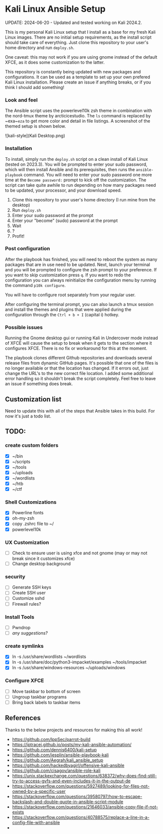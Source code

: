 # Kali Linux Ansible Setup

UPDATE: 2024-06-20 - Updated and tested working on Kali 2024.2.

This is my personal Kali Linux setup that I install as a base for my fresh Kali Linux images. There are no initial setup requirements, as the install script should take care of everything.  Just clone this repository to your user's home directory and run `deploy.sh`.  

One caveat: this may not work if you are using gnome instead of the default XFCE, as it does some customization to the latter.

This repository is constantly being updated with new packages and configurations. It can be used as a template to set up your own prefered Kali Linux installation. Please create an issue if anything breaks, or if you think I should add something!

### Look and feel

The Ansible script uses the powerlevel10k zsh theme in combination with the nord-tmux theme by arcticicestudio. The `ls` command is replaced by ~exa~`eza` to get more color and detail in file listings.
A screenshot of the themed setup is shown below.

![kali-style](Kali Desktop.png)

### Installation

To install, simply run the `deploy.sh` script on a clean install of Kali Linux (tested on 2023.3).  You will be prompted to enter your sudo password, which will then install Ansible and its prerequisites, then runs the `ansible-playbook` command. You will need to enter your sudo password one more time at the `Become password:` prompt to kick off the customization.  The script can take quite awhile to run depending on how many packages need to be updated, your processor, and your download speed.

1. Clone this repository to your user's home directory (I run mine from the desktop)
2. Run `deploy.sh`
3. Enter your sudo password at the prompt
4. Enter your "become" (sudo) password at the prompt
5. Wait
6. ?
7. Profit!

### Post configuration

After the playbook has finished, you will need to reboot the system as many packages that are in use need to be updated.  Next, launch your terminal and you will be prompted to configure the zsh prompt to your preference. If you want to skip customization press `q`.  If you want to redo the configuration you can always reinitialize the configuration menu by running the command `p10k configure`.  

You will have to configure root separately from your regular user. 

After configuring the terminal prompt, you can also launch a tmux session and install the themes and plugins that were applied during the configuration through the `Ctrl + b + I` (capital i) hotkey. 

### Possible issues

Running the Gnome desktop gui or running Kali in Undercover mode instead of XFCE will cause the setup to break when it gets to the section where it configures XFCE.  There is no fix or workaround for this at the moment.

The playbook clones different Github repositories and downloads several release files from dynamic GitHub pages. It's possible that one of the files is no longer available or that the location has changed. If it errors out, just change the URL's to the new correct file location. I added some additional error handling so it shouldn't break the script completely. Feel free to leave an issue if something does break.

## Customization list

Need to update this with all of the steps that Ansible takes in this build.  For now it's just a todo list.

## TODO: 

### create custom folders

- [x] ~/bin
- [x] ~/scripts
- [x] ~/tools
- [x] ~/uploads
- [x] ~/wordlists
- [x] ~/htb
- [x] ~/ctf

### Shell Customizations

- [x] Powerline fonts
- [x] oh-my-zsh
- [x] copy .zshrc file to ~/
- [x] powerlevel10k

### UX Customization
- [ ] Check to ensure user is using xfce and not gnome (may or may not break since it customizes xfce)
- [ ] Change desktop background

### security

- [ ] Generate SSH keys
- [ ] Create SSH user
- [ ] Customize sshd
- [ ] Firewall rules?

### Install Tools

- [ ] Pwndrop
- [ ] _any suggestions?_

### create symlinks

- [x] ln -s /usr/share/wordlists ~/wordlists
- [x] ln -s /usr/share/doc/python3-impacket/examples ~/tools/impacket
- [x] ln -s /usr/share/windows-resources ~/uploads/windows

### Configure XFCE

- [ ] Move taskbar to bottom of screen
- [ ] Ungroup taskbar programs
- [ ] Bring back labels to taskbar items

## References

Thanks to the below projects and resources for making this all work!
- https://github.com/IppSec/parrot-build
- https://iptracej.github.io/posts/my-kali-ansible-automation/
- https://github.com/dennis6400/kali-setup
- https://github.com/iesplin/ansible-playbook-kali
- https://github.com/Aegrah/kali_ansible_setup
- https://github.com/hackedbyagirl/offensive-kali-ansible
- https://github.com/cisagov/ansible-role-kali
- https://unix.stackexchange.com/questions/638372/why-does-find-still-try-to-access-gvfs-and-even-includes-it-in-the-output-de
- https://stackoverflow.com/questions/5927489/looking-for-files-not-owned-by-a-specific-user
- https://stackoverflow.com/questions/39580797/how-to-escape-backslash-and-double-quote-in-ansible-script-module
- https://stackoverflow.com/questions/21646033/ansible-copy-file-if-not-exists
- https://stackoverflow.com/questions/40788575/replace-a-line-in-a-config-file-with-ansible
- 
